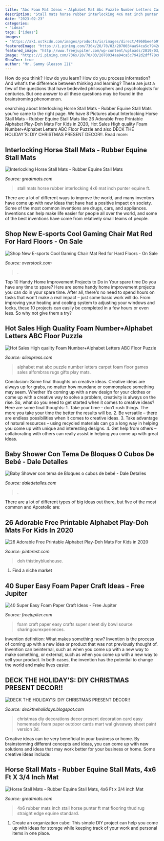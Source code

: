 ```yaml
---
title: "Abc Foam Mat Ideas ~ Alphabet Mat Abc Puzzle Number Letters Carpet Foam Floor Games Sales Alfombras Rugs Gifts Play Mats"
description: "Stall mats horse rubber interlocking 4x6 mat inch punter equine ft"
date: "2023-02-23"
categories:
- "ideas"
tags: ["ideas"]
images:
- "https://ak1.ostkcdn.com/images/products/is/images/direct/4960bee4b9f1d3351e5d9c7a02279b77181c62de/New-E-sports-Cool-Gaming-Chair-Mat-Red-for-Hard-Floors.jpg"
featuredImage: "https://i.pinimg.com/736x/20/70/03/2070034aa94ca5c7942d2dff78c8db2c.jpg"
featured_image: "http://www.freejupiter.com/wp-content/uploads/2019/03/Super-Easy-Foam-Paper-Craft-Ideas-7-1.jpg"
image: "https://i.pinimg.com/736x/20/70/03/2070034aa94ca5c7942d2dff78c8db2c.jpg"
ShowToc: true
author: "Mr. Sammy Gleason III"
---
```



How do you think? How do you learn? How do you process information? And what's the difference between thinking and learning? These are just a few of the questions that have bedeviled philosophers and psychologists for centuries. But one answer to all these questions may be found in the brainstroming phenomenon.

	

		
searching about Interlocking Horse Stall Mats - Rubber Equine Stall Mats you've came to the right page. We have 8 Pictures about Interlocking Horse Stall Mats - Rubber Equine Stall Mats like 26 Adorable Free Printable Alphabet Play-Doh Mats For Kids in 2020, Hot Sales High quality Foam Number+Alphabet Letters ABC Floor Puzzle and also DECK THE HOLIDAY&#039;S: DIY CHRISTMAS PRESENT DECOR!!. Read more:
		
    
## Interlocking Horse Stall Mats - Rubber Equine Stall Mats

<img loading=lazy src="http://www.greatmats.com/images/horse-stall-mats-punter/horse-stall-install.jpg" onerror="this.onerror=null;this.src='https://tse2.mm.bing.net/th?id=OIP.Ui4VQ1qC17ulwDdm-pKXSAHaHa&amp;pid=15.1';" alt="Interlocking Horse Stall Mats - Rubber Equine Stall Mats">

_Source: greatmats.com_

>stall mats horse rubber interlocking 4x6 mat inch punter equine ft. 

	

There are a lot of different ways to improve the world, and many inventors have come up with new ideas that have had a positive impact on society. Some of the most common inventions are drugs, cars, and appliances. Inventions can help make life easier for people all over the world, and some of the best inventions have come from relatively small teams of people.

    
## Shop New E-sports Cool Gaming Chair Mat Red For Hard Floors - On Sale

<img loading=lazy src="https://ak1.ostkcdn.com/images/products/is/images/direct/4960bee4b9f1d3351e5d9c7a02279b77181c62de/New-E-sports-Cool-Gaming-Chair-Mat-Red-for-Hard-Floors.jpg" onerror="this.onerror=null;this.src='https://tse4.mm.bing.net/th?id=OIP.BUnb_8HZoyE_YheZj_o4QwHaHa&amp;pid=15.1';" alt="Shop New E-sports Cool Gaming Chair Mat Red for Hard Floors - On Sale">

_Source: overstock.com_

>. 

	

Top 10 Handy Home Improvement Projects to Do in Your spare time
Do you have any time to spare? Here are some handy home improvement projects you can do in your spare time. After all, there's no need to spend hours on tasks that won't make a real impact – just some basic work will do. From improving your heating and cooling system to adjusting your windows and locks, these 10 projects can easily be completed in a few hours or even less. So why not give them a try?

    
## Hot Sales High Quality Foam Number+Alphabet Letters ABC Floor Puzzle

<img loading=lazy src="https://ae01.alicdn.com/kf/HTB1kfb3OFXXXXbYaXXXq6xXFXXX8/Hot-Sales-High-quality-Foam-Number-Alphabet-Letters-ABC-Floor-Puzzle-Mat-carpet-kids-room-games.jpg" onerror="this.onerror=null;this.src='https://tse3.mm.bing.net/th?id=OIP.uFYvjnOXAIxUyDk29Y_NdgHaHa&amp;pid=15.1';" alt="Hot Sales High quality Foam Number+Alphabet Letters ABC Floor Puzzle">

_Source: aliexpress.com_

>alphabet mat abc puzzle number letters carpet foam floor games sales alfombras rugs gifts play mats. 

	

Conclusion: Some final thoughts on creative ideas.
Creative ideas are always up for grabs, no matter how mundane or commonplace something may seem. Whether it’s coming up with a new design for your clothes or come up with a creative way to solve a problem, creativity is always on the rise. So, what do you need to get started when it comes to creative ideas? Here are some final thoughts: 1. Take your time – don’t rush things. The more you take your time the better the results will be. 2. Be versatile – there are endless possibilities when it comes to creative ideas. 3. Take advantage of natural resources – using recycled materials can go a long way in helping you come up with unique and interesting designs. 4. Get help from others – collaborating with others can really assist in helping you come up with great ideas. 
    
## Baby Shower Con Tema De Bloques O Cubos De Bebé - Dale Detalles

<img loading=lazy src="https://i1.wp.com/www.daledetalles.com/wp-content/uploads/2016/09/cubo2.jpg" onerror="this.onerror=null;this.src='https://tse2.mm.bing.net/th?id=OIP.lc3C69jyf2NF8_iCUNT1uAHaFj&amp;pid=15.1';" alt="Baby Shower con tema de Bloques o cubos de bebé - Dale Detalles">

_Source: daledetalles.com_

>. 

	

There are a lot of different types of big ideas out there, but five of the most common and Apostolic are: 

    
## 26 Adorable Free Printable Alphabet Play-Doh Mats For Kids In 2020

<img loading=lazy src="https://i.pinimg.com/736x/20/70/03/2070034aa94ca5c7942d2dff78c8db2c.jpg" onerror="this.onerror=null;this.src='https://tse3.mm.bing.net/th?id=OIP.ZObjJvywiHOfRaX2LUA7cgHaO0&amp;pid=15.1';" alt="26 Adorable Free Printable Alphabet Play-Doh Mats For Kids in 2020">

_Source: pinterest.com_

>doh thistinybluehouse. 

	

1. Find a niche market 

    
## 40 Super Easy Foam Paper Craft Ideas - Free Jupiter

<img loading=lazy src="http://www.freejupiter.com/wp-content/uploads/2019/03/Super-Easy-Foam-Paper-Craft-Ideas-7-1.jpg" onerror="this.onerror=null;this.src='https://tse2.mm.bing.net/th?id=OIP.JEhSrfLVCtOq3sWGcBzrNQHaLH&amp;pid=15.1';" alt="40 Super Easy Foam Paper Craft Ideas - Free Jupiter">

_Source: freejupiter.com_

>foam craft paper easy crafts super sheet diy bowl source sharingourexperiences. 

	

Invention definition: What makes something new?
Invention is the process of coming up with a new idea or product that was not previously thought of. Invention can beinternal, such as when you come up with a new way to make something, or external, such as when you come up with a new way to sell your product. In both cases, the invention has the potential to change the world and make lives easier.

    
## DECK THE HOLIDAY&#039;S: DIY CHRISTMAS PRESENT DECOR!!

<img loading=lazy src="http://1.bp.blogspot.com/-2wxx4WYohts/ULLR_dQ6gvI/AAAAAAAAKy0/In8__qF3lDY/s1600/DIY+Christmas+Decorations.png" onerror="this.onerror=null;this.src='https://tse2.mm.bing.net/th?id=OIP.zM6dDT6tZ4hB_MtikUHIUQHaJ4&amp;pid=15.1';" alt="DECK THE HOLIDAY&#039;S: DIY CHRISTMAS PRESENT DECOR!!">

_Source: decktheholidays.blogspot.com_

>christmas diy decorations decor present decoration card easy homemade foam paper outdoor cards mart wal giveaway sheet paint version 3d. 

	

Creative ideas can be very beneficial in your business or home. By brainstorming different concepts and ideas, you can come up with new solutions and ideas that may work better for your business or home. Some creative ideas include:

    
## Horse Stall Mats - Rubber Equine Stall Mats, 4x6 Ft X 3/4 Inch Mat

<img loading=lazy src="https://www.greatmats.com/images/horse-stall-mats-punter/straight-edge-punter-4x6.jpg" onerror="this.onerror=null;this.src='https://tse4.mm.bing.net/th?id=OIP.xoWSbbtUH3W8zFkdHQnhUwHaHa&amp;pid=15.1';" alt="Horse Stall Mats - Rubber Equine Stall Mats, 4x6 Ft x 3/4 inch Mat">

_Source: greatmats.com_

>4x6 rubber mats inch stall horse punter ft mat flooring thud rug straight edge equine standard. 

	

1. Create an organization cube: This simple DIY project can help you come up with ideas for storage while keeping track of your work and personal items in one place.

